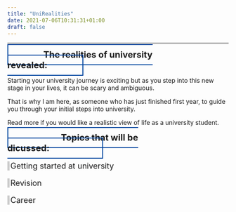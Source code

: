 ```yaml
---
title: "UniRealities"
date: 2021-07-06T10:31:31+01:00
draft: false
---
```

<style>
	.border-left{
		text-align:left;
        border-left:5px solid #CCCCCC;
		 padding-left:2px

	  }
</style>




****

<h3 style ="border:#00449E; border-width:2px; border-style:solid; display:inline; padding: 10px 80px ;font-size: 20px" >The realities of university revealed:</h3>


Starting your university journey is exciting but as you step into this new stage in your lives, it can be scary and ambiguous. 

That is why I am here, as someone who has just finished first year, to guide you through your initial steps into university.

Read more if you would like a realistic view of life as a university student. 

	
<h3 style ="border:#00449E; border-width:2px; border-style:solid; display:inline; padding: 10px 120px;font-size: 20px" >Topics that will be dicussed:</h3>

<p class="border-left" style= "font-size: 18px">Getting started at university</p>

<p class="border-left" style= "font-size: 18px">Revision</p>

<p class="border-left" style= "font-size: 18px">Career</p>










